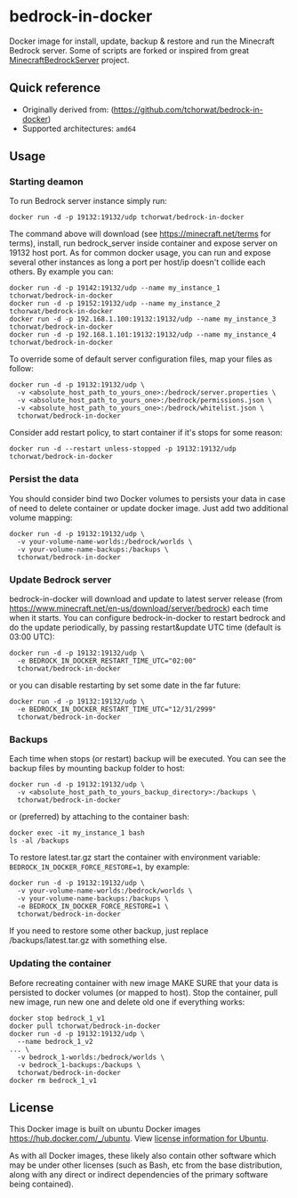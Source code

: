 # bedrock-in-docker

Docker image for install, update, backup & restore and run the Minecraft Bedrock
server. Some of scripts are forked or inspired from great
[MinecraftBedrockServer](https://github.com/TheRemote/MinecraftBedrockServer)
project.

## Quick reference

* Originally derived from: (<https://github.com/tchorwat/bedrock-in-docker>)
* Supported architectures: `amd64`

## Usage

### Starting deamon

To run Bedrock server instance simply run:

```console
docker run -d -p 19132:19132/udp tchorwat/bedrock-in-docker
```

The command above will download (see  <https://minecraft.net/terms> for terms),
install, run bedrock_server inside container and expose server on 19132 host
port. As for common docker usage, you can run and expose several other instances
as long a port per host/ip doesn't collide each others. By example you can:

```console
docker run -d -p 19142:19132/udp --name my_instance_1 tchorwat/bedrock-in-docker
docker run -d -p 19152:19132/udp --name my_instance_2 tchorwat/bedrock-in-docker
docker run -d -p 192.168.1.100:19132:19132/udp --name my_instance_3 tchorwat/bedrock-in-docker
docker run -d -p 192.168.1.101:19132:19132/udp --name my_instance_4 tchorwat/bedrock-in-docker
```

To override some of default server configuration files, map your files as follow:

```console
docker run -d -p 19132:19132/udp \
  -v <absolute_host_path_to_yours_one>:/bedrock/server.properties \
  -v <absolute_host_path_to_yours_one>:/bedrock/permissions.json \
  -v <absolute_host_path_to_yours_one>:/bedrock/whitelist.json \
  tchorwat/bedrock-in-docker
```

Consider add restart policy, to start container if it's stops for some reason:

```console
docker run -d --restart unless-stopped -p 19132:19132/udp tchorwat/bedrock-in-docker
```

### Persist the data

You should consider bind two Docker volumes to persists your data in case of
need to delete container or update docker image. Just add two additional volume
mapping:

```console
docker run -d -p 19132:19132/udp \
  -v your-volume-name-worlds:/bedrock/worlds \
  -v your-volume-name-backups:/backups \
  tchorwat/bedrock-in-docker
```

### Update Bedrock server

bedrock-in-docker will download and update to latest server release (from
<https://www.minecraft.net/en-us/download/server/bedrock>) each time when it
starts. You can configure bedrock-in-docker to restart bedrock and do the update
periodically, by passing restart&update UTC time (default is 03:00 UTC):

```console
docker run -d -p 19132:19132/udp \
  -e BEDROCK_IN_DOCKER_RESTART_TIME_UTC="02:00"
  tchorwat/bedrock-in-docker
```

or you can disable restarting by set some date in the far future:

```console
docker run -d -p 19132:19132/udp \
  -e BEDROCK_IN_DOCKER_RESTART_TIME_UTC="12/31/2999"
  tchorwat/bedrock-in-docker
```

### Backups

Each time when stops (or restart) backup will be executed. You can see the
backup files by mounting backup folder to host:

```console
docker run -d -p 19132:19132/udp \
  -v <absolute_host_path_to_yours_backup_directory>:/backups \
  tchorwat/bedrock-in-docker
```

or (preferred) by attaching to the container bash:

```console
docker exec -it my_instance_1 bash
ls -al /backups
```

To restore latest.tar.gz start the container with environment variable:
`BEDROCK_IN_DOCKER_FORCE_RESTORE=1`, by example:

```console
docker run -d -p 19132:19132/udp \
  -v your-volume-name-worlds:/bedrock/worlds \
  -v your-volume-name-backups:/backups \
  -e BEDROCK_IN_DOCKER_FORCE_RESTORE=1 \
  tchorwat/bedrock-in-docker
```

If you need to restore some other backup, just replace /backups/latest.tar.gz
with something else.

### Updating the container

Before recreating container with new image MAKE SURE that your data is persisted
to docker volumes (or mapped to host). Stop the container, pull new image, run
new one and delete old one if everything works:

```console
docker stop bedrock_1_v1
docker pull tchorwat/bedrock-in-docker
docker run -d -p 19132:19132/udp \
  --name bedrock_1_v2
... \
  -v bedrock_1-worlds:/bedrock/worlds \
  -v bedrock_1-backups:/backups \
  tchorwat/bedrock-in-docker
docker rm bedrock_1_v1
```

## License

This Docker image is built on ubuntu Docker images
<https://hub.docker.com/_/ubuntu>. View [license information for
Ubuntu](https://ubuntu.com/licensing).

As with all Docker images, these likely also contain other software which may be
under other licenses (such as Bash, etc from the base distribution, along with
any direct or indirect dependencies of the primary software being contained).
